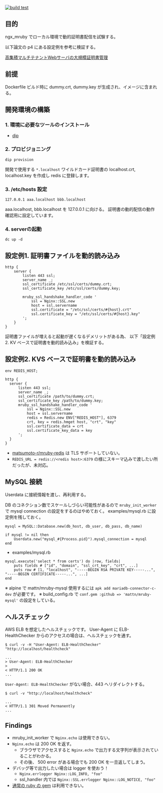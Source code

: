 [![build test](https://github.com/kenzo0107/ngx_mruby-ssl-dynamic-delivery/actions/workflows/build_test.yml/badge.svg)](https://github.com/kenzo0107/ngx_mruby-ssl-dynamic-delivery/actions/workflows/build_test.yml)

## 目的
ngx_mruby でローカル環境で動的証明書配信を試験する。

以下論文の p4 にある設定例を参考に検証する。

[高集積マルチテナントWebサーバの大規模証明書管理](https://rand.pepabo.com/papers/iot37-proceeding-matsumotory.pdf)


## 前提

Dockerfile ビルド時に dummy.crt, dummy.key が生成され、イメージに含まれる。

## 開発環境の構築

### 1. 環境に必要なツールのインストール

- [dip](https://github.com/bibendi/dip)

### 2. プロビジョニング

```console
dip provision
```

開発で使用する `*.localhost` ワイルドカード証明書の localhost.crt, localhost.key を作成し redis に登録します。

### 3. /etc/hosts 設定

```
127.0.0.1 aaa.localhost bbb.localhost
```

aaa.localhost, bbb.localhost を 127.0.0.1 に向ける。
証明書の動的配信の動作確認用に設定しています。

### 4. serverの起動

```console
dc up -d
```

## 設定例1. 証明書ファイルを動的読み込み

```
http {
    server {
        listen 443 ssl;
        server_name _;
        ssl_certificate /etc/ssl/certs/dummy.crt;
        ssl_certificate_key /etc/ssl/certs/dummy.key;

        mruby_ssl_handshake_handler_code '
            ssl = Nginx::SSL.new
            host = ssl.servername
            ssl.certificate = "/etc/ssl/certs/#{host}.crt"
            ssl.certificate_key = "/etc/ssl/certs/#{host}.key"
        ';
    }
}
```

証明書ファイルが増えると起動が遅くなるデメリットがある為、
以下「設定例2. KV ベースで証明書を動的読み込み」を検証する。

## 設定例2. KVS ベースで証明書を動的読み込み

```
env REDIS_HOST;

http {
  server {
      listen 443 ssl;
      server_name _;
      ssl_certificate /path/to/dummy.crt;
      ssl_certificate_key /path/to/dummy.key;
      mruby_ssl_handshake_handler_code '
          ssl = Nginx::SSL.new
          host = ssl.servername
          redis = Redis.new ENV["REDIS_HOST"], 6379
          crt, key = redis.hmget host, "crt", "key"
          ssl.certificate_data = crt
          ssl.certificate_key_data = key
      ';
  }
}
```

* [matsumoto-r/mruby-redis](https://github.com/matsumoto-r/mruby-redis) は TLS サポートしていない。
* `REDIS_URL = redis://<redis host>:6379` の様にスキーマ込みで渡したい所だったが、未対応。

## MySQL 接続

Userdata に接続情報を渡し、再利用する。

DB のコネクション数でスケールしづらい可能性があるので
`mruby_init_worker` で mysql connection の設定をするのはやめておく。
examples/mysql.rb に設定例を残しておく。

```
mysql = MySQL::Database.new(db_host, db_user, db_pass, db_name)

if mysql != nil then
	Userdata.new("mysql_#{Process.pid}").mysql_connection = mysql
end
```

* examples/mysql.rb

```
mysql.execute('select * from certs') do |row, fields|
    puts fields # ["id", "domain", "ssl_crt_key", "crt", ...]
    puts row # [1, "localhost", "-----BEGIN RSA PRIVATE KEY-----...", "-----BEGIN CERTIFICATE-----...", ...]
end
```

※ alpine で mattn/mruby-mysql 使用するには `apk add mariadb-connector-c-dev` が必要です。
※ build_config.rb で `conf.gem :github => 'mattn/mruby-mysql'` の設定をしている。

## ヘルスチェック

AWS ELB を想定したヘルスチェックです。
User-Agent に ELB-HealthChecker からのアクセスの場合は、ヘルスチェックを通す。

```console
$ curl -v -H "User-Agent: ELB-HealthChecker" "http://localhost/healthcheck"

...
> User-Agent: ELB-HealthChecker
>
< HTTP/1.1 200 OK
...
```

`User-Agent: ELB-HealthChecker` がない場合、443 へリダイレクトする。

```console
$ curl -v "http://localhost/healthcheck"

...
< HTTP/1.1 301 Moved Permanently
...
```

## Findings

* mruby_init_worker で `Nginx.echo` は使用できない。
* `Nginx.echo` は 200 OK を返す。
  * ブラウザでアクセスすると `Nginx.echo` で出力する文字列が表示されていることがわかる。
  * その後、 500 error がある場合でも 200 OK を一旦返してしまう。
* デバッグ等で出力したい場合は logger を使おう！
  - `Nginx.errlogger Nginx::LOG_INFO, "foo"`
  - ssl_handler 内では `Nginx::SSL.errlogger Nginx::LOG_NOTICE, "foo"`
* [通常の ruby の gem](rubygems.org) は利用できない。
